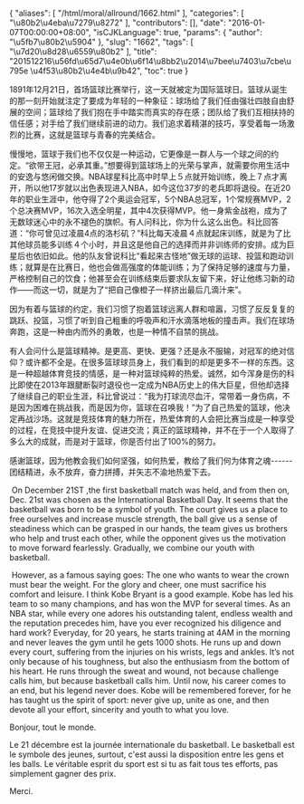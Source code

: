 {
    "aliases": [
        "/html/moral/allround/1662.html"
    ],
    "categories": [
        "\u80b2\u4eba\u7279\u8272"
    ],
    "contributors": [],
    "date": "2016-01-07T00:00:00+08:00",
    "isCJKLanguage": true,
    "params": {
        "author": "\u5fb7\u80b2\u5904"
    },
    "slug": "1662",
    "tags": [
        "\u7d20\u8d28\u6559\u80b2"
    ],
    "title": "201512216\u56fd\u65d7\u4e0b\u6f14\u8bb2\u2014\u7bee\u7403\u7cbe\u795e  \u4f53\u80b2\u4e4b\u9b42",
    "toc": true
}

1891年12月21日，首场篮球比赛举行，这一天就被定为国际篮球日。篮球从诞生的那一刻开始就注定了要成为年轻的一种象征：球场给了我们任由强壮四肢自由舒展的空间；篮球给了我们抱在手中踏实而真实的存在感；团队给了我们互相扶持的信任感；对手给了我们继续前进的动力。我们追求着精湛的技巧，享受着每一场激烈的比赛，这就是篮球与青春的完美结合。




慢慢地，篮球于我们也不仅仅是一种运动，它更像是一群人与一个球之间的约定。“欲带王冠，必承其重。”想要得到篮球场上的光荣与掌声，就需要你用生活中的安逸与悠闲做交换。NBA球星科比高中时早上５点就开始训练，晚上７点才离开，所以他17岁就以出色表现进入NBA，如今这位37岁的老兵即将退役。在近20年的职业生涯中，他夺得了2个奥运会冠军，5个NBA总冠军，1个常规赛MVP，2个总决赛MVP，16次入选全明星，其中4次获得MVP。他一身紫金战袍，成为了无数球迷心中的永不褪色的旗帜。有人问科比，你为什么这么出色。科比回答道：“你可曾见过凌晨4点的洛杉矶？”科比每天凌晨４点就起床训练，就是为了比其他球员能多训练４个小时，并且这是他自己的选择而并非训练师的安排。成为巨星后也依旧如此。他的队友曾说科比“看起来古怪地”做无球的运球、投篮和跑动训练；就算是在比赛日，他也会做高强度的体能训练；为了保持足够的速度与力量，严格控制自己的饮食；他甚至会在训练结束后要求队友留下来，好让他练习新的动作——而这一切，就是为了“把自己像橙子一样挤出最后几滴汁来”。




因为有着与篮球的约定，我们习惯了抱着篮球远离人群和喧嚣，习惯了反反复复的跳跃、投篮，习惯了听到自己粗重的呼吸声和汗水滴落地板的撞击声。我们在球场奔跑，这是一种由内而外的勇敢，也是一种情不自禁的挑战。




有人会问什么是篮球精神。是更高、更快、更强？还是永不服输，对冠军的绝对信仰？或许都不全是。在很多篮球球员身上，我们看到的却是更多不一样的东西。这是一种超越体育竞技的情感，是一种对篮球纯粹的热爱。诚然，如今浑身是伤的科比即使在2013年跟腱断裂时退役也一定成为NBA历史上的伟大巨星，但他却选择了继续自己的职业生涯，科比曾说过：“我为打球流尽血汗，常带着一身伤病，不是因为困难在挑战我，而是因为你，篮球在召唤我！”为了自己热爱的篮球，他决定再战沙场。这就是竞技体育的魅力所在，热爱体育的人会把比赛当成是一种享受的过程，在竞技中提升友谊、促进交流；真正的篮球精神，并不在于一个人取得了多么大的成就，而是对于篮球，你是否付出了100%的努力。




感谢篮球，因为他教会我们如何坚强，如何热爱，教给了我们何为体育之魂------团结精进，永不放弃，奋力拼搏，并矢志不渝地热爱下去。




 




  








  On December 21ST ,the first basketball match was held, and from then on, Dec. 21st was chosen as the International Basketball Day. It seems that the basketball was born to be a symbol of youth. The court gives us a place to free ourselves and increase muscle strength, the ball give us a sense of steadiness which can be grasped in our hands, the team gives us brothers who help and trust each other, while the opponent gives us the motivation to move forward fearlessly. Gradually, we combine our youth with basketball. 




  However, as a famous saying goes: The one who wants to wear the crown must bear the weight. For the glory and cheer, one must sacrifice his comfort and leisure. I think Kobe Bryant is a good example. Kobe has led his team to so many champions, and has won the MVP for several times. As an NBA star, while every one adores his outstanding talent, endless wealth and the reputation precedes him, have you ever recognized his diligence and hard work? Everyday, for 20 years, he starts training at 4AM in the morning and never leaves the gym until he gets 1000 shots. He runs up and down every court, suffering from the injuries on his wrists, legs and ankles. It’s not only because of his toughness, but also the enthusiasm from the bottom of his heart. He runs through the sweat and wound, not because challenge calls him, but because basketball calls him. Until now, his career comes to an end, but his legend never does. Kobe will be remembered forever, for he has taught us the spirit of sport: never give up, unite as one, and then devote all your effort, sincerity and youth to what you love.




  





  








Bonjour, tout le monde.




Le 21 décembre est la journée internationale du basketball. Le basketball est le symbole des jeunes, surtout, c'est aussi la disposition entre les gens et les balls. Le véritable esprit du sport est si tu as fait tous tes efforts, pas simplement gagner des prix. 




Merci.




  





